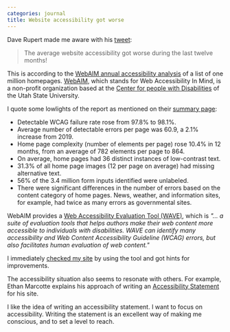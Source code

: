 ```yaml
---
categories: journal
title: Website accessibility got worse
---
```

Dave Rupert made me aware with his [tweet](https://twitter.com/davatron5000/status/1247179071890640896): 

> The average website accessibility got worse during the last twelve months!

This is according to the [WebAIM annual accessibility analysis](https://webaim.org/projects/million/) of a list of one million homepages. [WebAIM](https://webaim.org/about/), which stands for Web Accessibility In Mind, is a non-profit organization based at the [Center for people with Disabilities](https://www.cpd.usu.edu/) of the Utah State University.

I quote some lowlights of the report as mentioned on their [summary page](https://webaim.org/blog/webaim-million-one-year-update/):

- Detectable WCAG failure rate rose from 97.8% to 98.1%.
- Average number of detectable errors per page was 60.9, a 2.1% increase from 2019.
- Home page complexity (number of elements per page) rose 10.4% in 12 months, from an average of 782 elements per page to 864.
- On average, home pages had 36 distinct instances of low-contrast text.
- 31.3% of all home page images (12 per page on average) had missing alternative text.
- 56% of the 3.4 million form inputs identified were unlabeled.
- There were significant differences in the number of errors based on the content category of home pages. News, weather, and information sites, for example, had twice as many errors as governmental sites.

WebAIM provides a [Web Accessibility Evaluation Tool (WAVE)](https://wave.webaim.org), which is *"… a suite of evaluation tools that helps authors make their web content more accessible to individuals with disabilities. WAVE can identify many accessibility and Web Content Accessibility Guideline (WCAG) errors, but also facilitates human evaluation of web content."*

I immediately [checked my site](https://wave.webaim.org/report#/https://ulf.codes/) by using the tool and got hints for improvements.

The accessibility situation also seems to resonate with others. For example, Ethan Marcotte explains his approach of writing an [Accessibility Statement](https://ethanmarcotte.com/wrote/an-accessibility-statement/) for his site. 

I like the idea of writing an accessibility statement. I want to focus on accessibility. Writing the statement is an excellent way of making me conscious, and to set a level to reach. 
